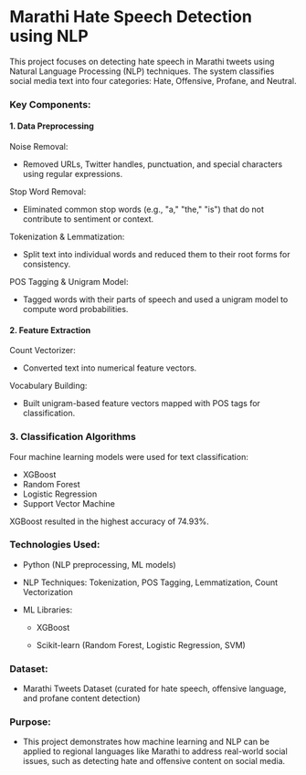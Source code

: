 # Marathi Hate Speech Detection using NLP

This project focuses on detecting hate speech in Marathi tweets using Natural Language Processing (NLP) techniques.
The system classifies social media text into four categories: Hate, Offensive, Profane, and Neutral.

### Key Components:
#### 1. Data Preprocessing

Noise Removal:

 - Removed URLs, Twitter handles, punctuation, and special characters using regular expressions.

Stop Word Removal:

 - Eliminated common stop words (e.g., "a," "the," "is") that do not contribute to sentiment or context.

Tokenization & Lemmatization:

 - Split text into individual words and reduced them to their root forms for consistency.

POS Tagging & Unigram Model:

 - Tagged words with their parts of speech and used a unigram model to compute word probabilities.

#### 2. Feature Extraction
Count Vectorizer:

 - Converted text into numerical feature vectors.

Vocabulary Building:

 - Built unigram-based feature vectors mapped with POS tags for classification.

### 3. Classification Algorithms

Four machine learning models were used for text classification:

 - XGBoost	
 - Random Forest	
 - Logistic Regression	
 - Support Vector Machine

XGBoost resulted in the highest accuracy of 74.93%.

### Technologies Used:
 - Python (NLP preprocessing, ML models)

 - NLP Techniques: Tokenization, POS Tagging, Lemmatization, Count Vectorization

 - ML Libraries:

   - XGBoost

   - Scikit-learn (Random Forest, Logistic Regression, SVM)

### Dataset:
 - Marathi Tweets Dataset (curated for hate speech, offensive language, and profane content detection)

### Purpose:
 - This project demonstrates how machine learning and NLP can be applied to regional languages like Marathi to address real-world social issues, such as detecting hate and offensive content on social media.
